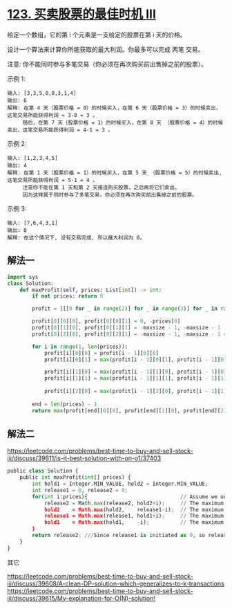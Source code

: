 # [123. 买卖股票的最佳时机 III](https://leetcode-cn.com/problems/best-time-to-buy-and-sell-stock-iii/)

给定一个数组，它的第 i 个元素是一支给定的股票在第 i 天的价格。

设计一个算法来计算你所能获取的最大利润。你最多可以完成 两笔 交易。

注意: 你不能同时参与多笔交易（你必须在再次购买前出售掉之前的股票）。

示例 1:

```
输入: [3,3,5,0,0,3,1,4]
输出: 6
解释: 在第 4 天（股票价格 = 0）的时候买入，在第 6 天（股票价格 = 3）的时候卖出，这笔交易所能获得利润 = 3-0 = 3 。
     随后，在第 7 天（股票价格 = 1）的时候买入，在第 8 天 （股票价格 = 4）的时候卖出，这笔交易所能获得利润 = 4-1 = 3 。
```

示例 2:

```
输入: [1,2,3,4,5]
输出: 4
解释: 在第 1 天（股票价格 = 1）的时候买入，在第 5 天 （股票价格 = 5）的时候卖出, 这笔交易所能获得利润 = 5-1 = 4 。   
     注意你不能在第 1 天和第 2 天接连购买股票，之后再将它们卖出。   
     因为这样属于同时参与了多笔交易，你必须在再次购买前出售掉之前的股票。
```

示例 3:

```
输入: [7,6,4,3,1] 
输出: 0 
解释: 在这个情况下, 没有交易完成, 所以最大利润为 0。
```

## 解法一


```python
import sys
class Solution:
    def maxProfit(self, prices: List[int]) -> int:
        if not prices: return 0

        profit = [[[0 for _ in range(2)] for _ in range(3)] for _ in range(len(prices))]

        profit[0][0][0], profit[0][0][1] = 0, -prices[0]
        profit[0][1][0], profit[0][1][1] = -maxsize - 1, -maxsize - 1
        profit[0][2][0], profit[0][2][1] = -maxsize - 1, -maxsize - 1 # float("-inf")

        for i in range(1, len(prices)):
            profit[i][0][0] = profit[i - 1][0][0]
            profit[i][0][1] = max(profit[i - 1][0][1], profit[i - 1][0][0] - prices[i])

            profit[i][1][0] = max(profit[i - 1][1][0], profit[i - 1][0][1] + prices[i])
            profit[i][1][1] = max(profit[i - 1][1][1], profit[i - 1][1][0] - prices[i])
            
            profit[i][2][0] = max(profit[i - 1][2][0], profit[i - 1][1][1] + prices[i])
        
        end = len(prices) - 1
        return max(profit[end][0][0], profit[end][1][0], profit[end][2][0])
```


## 解法二

https://leetcode.com/problems/best-time-to-buy-and-sell-stock-iii/discuss/39611/is-it-best-solution-with-on-o1/37403

```python
public class Solution {
    public int maxProfit(int[] prices) {
        int hold1 = Integer.MIN_VALUE, hold2 = Integer.MIN_VALUE;
        int release1 = 0, release2 = 0;
        for(int i:prices){                              // Assume we only have 0 money at first
            release2 = Math.max(release2, hold2+i);     // The maximum if we've just sold 2nd stock so far.
            hold2    = Math.max(hold2,    release1-i);  // The maximum if we've just buy  2nd stock so far.
            release1 = Math.max(release1, hold1+i);     // The maximum if we've just sold 1nd stock so far.
            hold1    = Math.max(hold1,    -i);          // The maximum if we've just buy  1st stock so far. 
        }
        return release2; ///Since release1 is initiated as 0, so release2 will always higher than release1.
    }
}
```

其它

<https://leetcode.com/problems/best-time-to-buy-and-sell-stock-iii/discuss/39608/A-clean-DP-solution-which-generalizes-to-k-transactions>    
<https://leetcode.com/problems/best-time-to-buy-and-sell-stock-iii/discuss/39615/My-explanation-for-O(N)-solution!>  
  